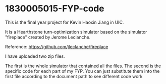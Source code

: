 # 1830005015-FYP-code

This is the final year project for Kevin Haoxin Jiang in UIC.

It is a Hearthstone turn-optimization simulator based on the simulator "fireplace" created by Jerome Leclanche.

Reference: https://github.com/jleclanche/fireplace

I have uploaded two zip files.

The first is the whole simulator that contained all the files. The second is the specific code for each part of my FYP. You can just substitute them into the first file according to the document path to see different code work
